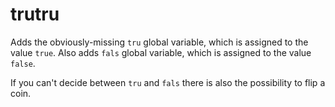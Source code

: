 # trutru

Adds the obviously-missing `tru` global variable, which is assigned to the value `true`.
Also adds `fals` global variable, which is assigned to the value `false`. 

If you can't decide between `tru` and `fals` there is also the possibility to flip a coin.